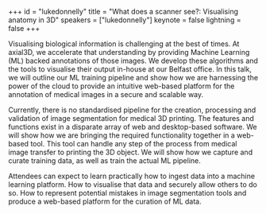 ﻿+++
id = "lukedonnelly"
title = "What does a scanner see?: Visualising anatomy in 3D"
speakers = ["lukedonnelly"]
keynote = false
lightning = false
+++

Visualising biological information is challenging at the best of times. At axial3D, we accelerate that understanding by providing Machine Learning (ML) backed annotations of those images. We develop these algorithms and the tools to visualise their output in-house at our Belfast office. In this talk, we will outline our ML training pipeline and show how we are harnessing the power of the cloud to provide an intuitive web-based platform for the annotation of medical images in a secure and scalable way. 

Currently, there is no standardised pipeline for the creation, processing and validation of image segmentation for medical 3D printing. The features and functions exist in a disparate array of web and desktop-based software. We will show how we are bringing the required functionality together in a web-based tool. This tool can handle any step of the process from medical image transfer to printing the 3D object. We will show how we capture and curate training data, as well as train the actual ML pipeline. 

Attendees can expect to learn practically how to ingest data into a machine learning platform. How to visualise that data and securely allow others to do so. How to represent potential mistakes in image segmentation tools and produce a web-based platform for the curation of ML data. 
